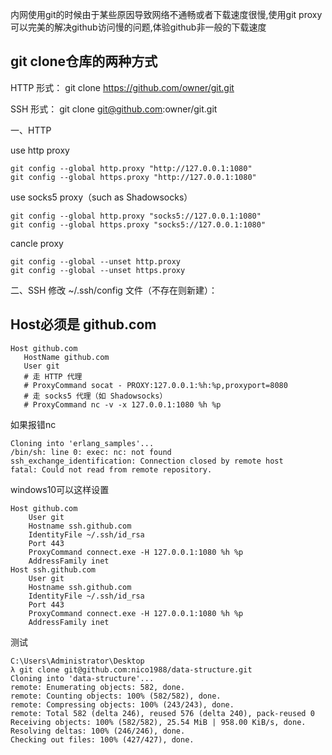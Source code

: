 内网使用git的时候由于某些原因导致网络不通畅或者下载速度很慢,使用git proxy可以完美的解决github访问慢的问题,体验github非一般的下载速度
## git clone仓库的两种方式
HTTP 形式：
git clone https://github.com/owner/git.git

SSH 形式：
git clone git@github.com:owner/git.git

一、HTTP

use http proxy
```
git config --global http.proxy "http://127.0.0.1:1080"
git config --global https.proxy "http://127.0.0.1:1080"
```
use socks5 proxy（such as Shadowsocks）
```
git config --global http.proxy "socks5://127.0.0.1:1080"
git config --global https.proxy "socks5://127.0.0.1:1080"
```

cancle proxy
```
git config --global --unset http.proxy
git config --global --unset https.proxy
```

二、SSH
修改 ~/.ssh/config 文件（不存在则新建）：

## Host必须是 github.com
```
Host github.com
   HostName github.com
   User git
   # 走 HTTP 代理
   # ProxyCommand socat - PROXY:127.0.0.1:%h:%p,proxyport=8080
   # 走 socks5 代理（如 Shadowsocks）
   # ProxyCommand nc -v -x 127.0.0.1:1080 %h %p
```

如果报错nc
```
Cloning into 'erlang_samples'...
/bin/sh: line 0: exec: nc: not found
ssh_exchange_identification: Connection closed by remote host
fatal: Could not read from remote repository.
```
windows10可以这样设置
```
Host github.com
    User git
    Hostname ssh.github.com
    IdentityFile ~/.ssh/id_rsa
    Port 443
    ProxyCommand connect.exe -H 127.0.0.1:1080 %h %p
    AddressFamily inet
Host ssh.github.com
    User git
    Hostname ssh.github.com
    IdentityFile ~/.ssh/id_rsa
    Port 443
    ProxyCommand connect.exe -H 127.0.0.1:1080 %h %p
    AddressFamily inet
```

测试

```
C:\Users\Administrator\Desktop
λ git clone git@github.com:nico1988/data-structure.git
Cloning into 'data-structure'...
remote: Enumerating objects: 582, done.
remote: Counting objects: 100% (582/582), done.
remote: Compressing objects: 100% (243/243), done.
remote: Total 582 (delta 246), reused 576 (delta 240), pack-reused 0
Receiving objects: 100% (582/582), 25.54 MiB | 958.00 KiB/s, done.
Resolving deltas: 100% (246/246), done.
Checking out files: 100% (427/427), done.
```